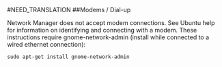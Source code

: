 #NEED_TRANSLATION
##Modems / Dial-up

Network Manager does not accept modem connections. See Ubuntu help for information on identifying and connecting with a modem. These instructions require gnome-network-admin (install while connected to a wired ethernet connection):

	sudo apt-get install gnome-network-admin

